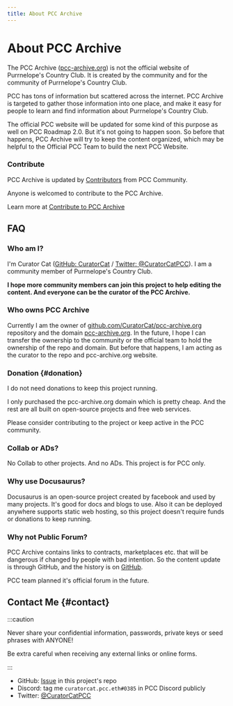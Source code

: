 ```yaml
---
title: About PCC Archive
---
```


# About PCC Archive

The PCC Archive ([pcc-archive.org](https://pcc-archive.org)) is not the official website of Purrnelope's Country Club. It is created by the community and for the community of Purrnelope's Country Club.

PCC has tons of information but scattered across the internet. PCC Archive is targeted to gather those information into one place, and make it easy for people to learn and find information about Purrnelope's Country Club.

The official PCC website will be updated for some kind of this purpose as well on PCC Roadmap 2.0. But it's not going to happen soon. So before that happens, PCC Archive will try to keep the content organized, which may be helpful to the Official PCC Team to build the next PCC Website.

### Contribute

PCC Archive is updated by [Contributors](./contribute#contributors) from PCC Community.

Anyone is welcomed to contribute to the PCC Archive.

Learn more at [Contribute to PCC Archive](/contribute)

## FAQ

### Who am I?

I'm Curator Cat ([GitHub: CuratorCat](https://github.com/CuratorCat) / [Twitter: @CuratorCatPCC](https://twitter.com/CuratorCatPCC)). I am a community member of Purrnelope's Country Club.

**I hope more community members can join this project to help editing the content. And everyone can be the curator of the PCC Archive.**

### Who owns PCC Archive

Currently I am the owner of [github.com/CuratorCat/pcc-archive.org](https://github.com/CuratorCat/pcc-archive.org) repository and the domain [pcc-archive.org](https://pcc-archive.org/). In the future, I hope I can transfer the ownership to the community or the official team to hold the ownership of the repo and domain. But before that happens, I am acting as the curator to the repo and pcc-archive.org website.

### Donation {#donation}

I do not need donations to keep this project running.

I only purchased the pcc-archive.org domain which is pretty cheap. And the rest are all built on open-source projects and free web services.

Please consider contributing to the project or keep active in the PCC community.

### Collab or ADs?

No Collab to other projects. And no ADs. This project is for PCC only.

### Why use Docusaurus?

Docusaurus is an open-source project created by facebook and used by many projects. It's good for docs and blogs to use. Also it can be deployed anywhere supports static web hosting, so this project doesn't require funds or donations to keep running.

### Why not Public Forum?

PCC Archive contains links to contracts, marketplaces etc. that will be dangerous if changed by people with bad intention. So the content update is through GitHub, and the history is on [GitHub](https://github.com/CuratorCat/pcc-archive.org).

PCC team planned it's official forum in the future.

## Contact Me {#contact}

:::caution

Never share your confidential information, passwords, private keys or seed phrases with ANYONE!

Be extra careful when receiving any external links or online forms.

:::

- GitHub: [Issue](https://github.com/CuratorCat/pcc-archive.org/issues) in this project's repo
- Discord: tag me `curatorcat.pcc.eth#0385` in PCC Discord publicly
- Twitter: [@CuratorCatPCC](https://twitter.com/CuratorCatPCC)
